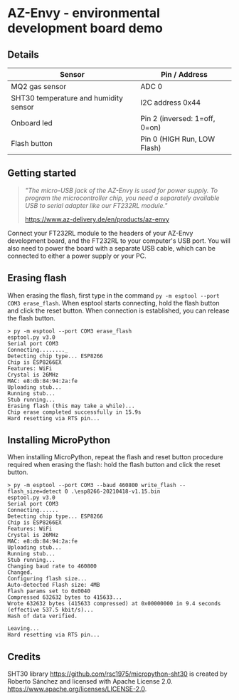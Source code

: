 # AZ-Envy - environmental development board demo

## Details

Sensor          | Pin / Address
----------------|--------------
MQ2 gas sensor  | ADC 0
SHT30 temperature and humidity sensor | I2C address 0x44
Onboard led     | Pin 2 (inversed: 1=off, 0=on)
Flash button    | Pin 0 (HIGH Run, LOW Flash)


## Getting started

> *"The micro-USB jack of the AZ-Envy is used for power supply. To program the microcontroller chip, you need a separately available USB to serial adapter like our FT232RL module."*
>
> https://www.az-delivery.de/en/products/az-envy

Connect your FT232RL module to the headers of your AZ-Envy development board, and the FT232RL to your computer's USB port. You will also need to power the board with a separate USB cable, which can be connected to either a power supply or your PC.


## Erasing flash

When erasing the flash, first type in the command `py -m esptool --port COM3 erase_flash`. When esptool starts connecting, hold the flash button and click the reset button. When connection is established, you can release the flash button.

```
> py -m esptool --port COM3 erase_flash
esptool.py v3.0
Serial port COM3
Connecting........_
Detecting chip type... ESP8266
Chip is ESP8266EX
Features: WiFi
Crystal is 26MHz
MAC: e8:db:84:94:2a:fe
Uploading stub...
Running stub...
Stub running...
Erasing flash (this may take a while)...
Chip erase completed successfully in 15.9s
Hard resetting via RTS pin...
```


## Installing MicroPython

When installing MicroPython, repeat the flash and reset button procedure required when erasing the flash: hold the flash button and click the reset button.

```
> py -m esptool --port COM3 --baud 460800 write_flash --flash_size=detect 0 .\esp8266-20210418-v1.15.bin
esptool.py v3.0
Serial port COM3
Connecting......
Detecting chip type... ESP8266
Chip is ESP8266EX
Features: WiFi
Crystal is 26MHz
MAC: e8:db:84:94:2a:fe
Uploading stub...
Running stub...
Stub running...
Changing baud rate to 460800
Changed.
Configuring flash size...
Auto-detected Flash size: 4MB
Flash params set to 0x0040
Compressed 632632 bytes to 415633...
Wrote 632632 bytes (415633 compressed) at 0x00000000 in 9.4 seconds (effective 537.5 kbit/s)...
Hash of data verified.

Leaving...
Hard resetting via RTS pin...
```


## Credits

SHT30 library https://github.com/rsc1975/micropython-sht30 is created by Roberto Sánchez and licensed with Apache License 2.0. https://www.apache.org/licenses/LICENSE-2.0.